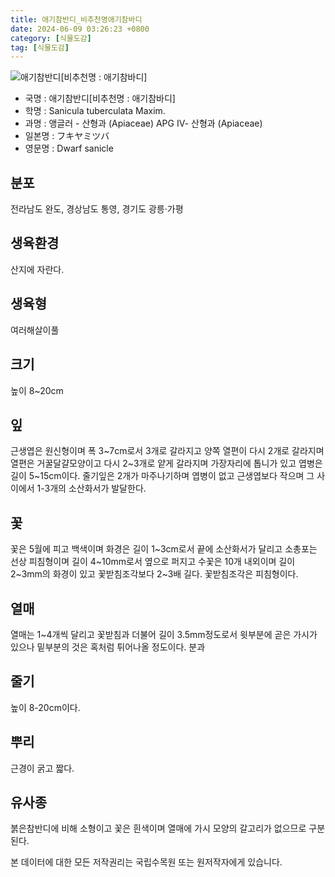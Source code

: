 ```yaml
---
title: 애기참반디_비추천명애기참바디
date: 2024-06-09 03:26:23 +0800
category: [식물도감]
tag: [식물도감]
---
```




![애기참반디[비추천명 : 애기참바디]](/fileUpload/plants/basic/Umbelliferae/Sanicula/8260/1_th2.JPG)
- 국명 : 애기참반디[비추천명 : 애기참바디]
- 학명 : Sanicula tuberculata Maxim.
- 과명 : 앵글러 - 산형과 (Apiaceae) APG Ⅳ- 산형과 (Apiaceae)
- 일본명 : フキヤミツバ
- 영문명 : Dwarf sanicle


## 분포
전라남도 완도, 경상남도 통영, 경기도 광릉·가평
## 생육환경
산지에 자란다.
## 생육형
여러해살이풀
## 크기
높이 8~20cm
## 잎
근생엽은 원신형이며 폭 3~7cm로서 3개로 갈라지고 양쪽 열편이 다시 2개로 갈라지며 열편은 거꿀달걀모양이고 다시 2~3개로 얕게 갈라지며 가장자리에 톱니가 있고 엽병은 길이 5~15cm이다. 줄기잎은 2개가 마주나기하며 엽병이 없고 근생엽보다 작으며 그 사이에서 1-3개의 소산화서가 발달한다.
## 꽃
꽃은 5월에 피고 백색이며 화경은 길이 1~3cm로서 끝에 소산화서가 달리고 소총포는 선상 피침형이며 길이 4~10mm로서 옆으로 퍼지고 수꽃은 10개 내외이며 길이 2~3mm의 화경이 있고 꽃받침조각보다 2~3배 길다. 꽃받침조각은 피침형이다.
## 열매
열매는 1~4개씩 달리고 꽃받침과 더불어 길이 3.5mm정도로서 윗부분에 곧은 가시가 있으나 밑부분의 것은 혹처럼 튀어나올 정도이다. 분과
## 줄기
높이 8-20cm이다.
## 뿌리
근경이 굵고 짧다.
## 유사종
붉은참반디에 비해 소형이고 꽃은 흰색이며 열매에 가시 모양의 갈고리가 없으므로 구분된다.






본 데이터에 대한 모든 저작권리는 국립수목원 또는 원저작자에게 있습니다.
